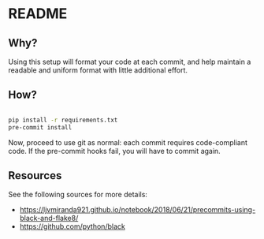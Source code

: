 # README

## Why?

Using this setup will format your code at each commit, and help maintain a readable and uniform format with little additional effort.

## How?

```bash

pip install -r requirements.txt
pre-commit install
```

Now, proceed to use git as normal: each commit requires code-compliant code. If the pre-commit hooks fail, you will have to commit again.

## Resources

See the following sources for more details:

* https://ljvmiranda921.github.io/notebook/2018/06/21/precommits-using-black-and-flake8/
* https://github.com/python/black
